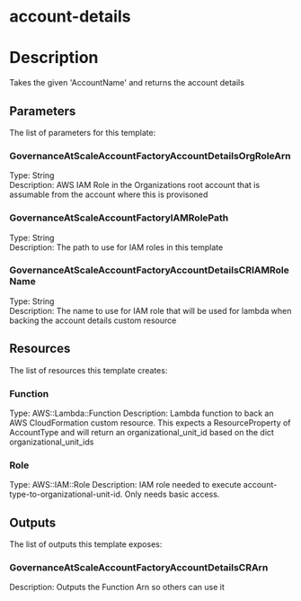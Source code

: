 # account-details
# Description
Takes the given 'AccountName' and returns the account details
 


## Parameters
The list of parameters for this template:

### GovernanceAtScaleAccountFactoryAccountDetailsOrgRoleArn 
Type: String  
Description: AWS IAM Role in the Organizations root account that is assumable from the account where this is provisoned
 
### GovernanceAtScaleAccountFactoryIAMRolePath 
Type: String  
Description: The path to use for IAM roles in this template 
### GovernanceAtScaleAccountFactoryAccountDetailsCRIAMRoleName 
Type: String  
Description: The name to use for IAM role that will be used for lambda when backing the account details custom resource 

## Resources
The list of resources this template creates:

### Function 
Type: AWS::Lambda::Function 
Description: Lambda function to back an AWS CloudFormation custom resource.  This expects a ResourceProperty of AccountType and
will return an organizational_unit_id based on the dict organizational_unit_ids
 
### Role 
Type: AWS::IAM::Role 
Description: IAM role needed to execute account-type-to-organizational-unit-id.  Only needs basic access.
 

## Outputs
The list of outputs this template exposes:

### GovernanceAtScaleAccountFactoryAccountDetailsCRArn 
Description: Outputs the Function Arn so others can use it
  
